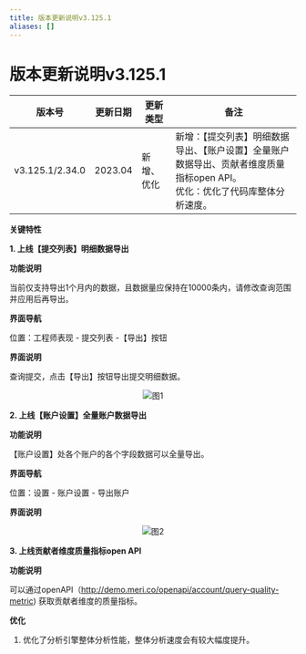 ```yaml
---
title: 版本更新说明v3.125.1
aliases: []
---
```


# 版本更新说明v3.125.1

<center>

|版本号|更新日期|更新类型|备注|
|------|---|---|------|
|v3.125.1/2.34.0|2023.04|新增、优化|新增：【提交列表】明细数据导出、【账户设置】全量账户数据导出、贡献者维度质量指标open API。<br />优化：优化了代码库整体分析速度。|
</center>

**关键特性**

**1. 上线【提交列表】明细数据导出**

**功能说明**

当前仅支持导出1个月内的数据，且数据量应保持在10000条内，请修改查询范围并应用后再导出。

**界面导航**

位置：工程师表现 - 提交列表 -【导出】按钮

**界面说明**

查询提交，点击【导出】按钮导出提交明细数据。
<center>

![图1](https://release-note.oss-cn-hongkong.aliyuncs.com/release-note/support_commit_export.png)
</center>

**2. 上线【账户设置】全量账户数据导出**

**功能说明**

【账户设置】处各个账户的各个字段数据可以全量导出。

**界面导航**

位置：设置 - 账户设置 - 导出账户

**界面说明**

<center>

![图2](https://release-note.oss-cn-hongkong.aliyuncs.com/release-note/suport_account_export.png)
</center>


**3. 上线贡献者维度质量指标open API**

**功能说明**

可以通过openAPI（http://demo.meri.co/openapi/account/query-quality-metric) 获取贡献者维度的质量指标。



**优化**
1. 优化了分析引擎整体分析性能，整体分析速度会有较大幅度提升。
